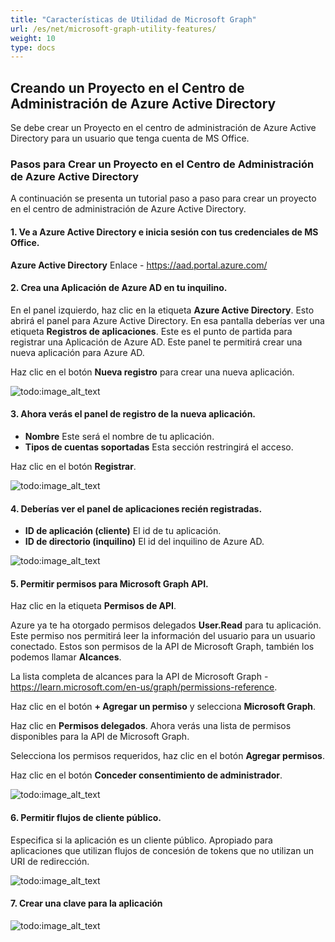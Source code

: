 ```yaml
---
title: "Características de Utilidad de Microsoft Graph"
url: /es/net/microsoft-graph-utility-features/
weight: 10
type: docs
---
```



## **Creando un Proyecto en el Centro de Administración de Azure Active Directory**

Se debe crear un Proyecto en el centro de administración de Azure Active Directory para un usuario que tenga cuenta de MS Office.

### **Pasos para Crear un Proyecto en el Centro de Administración de Azure Active Directory**

A continuación se presenta un tutorial paso a paso para crear un proyecto en el centro de administración de Azure Active Directory.

#### 1. Ve a Azure Active Directory e inicia sesión con tus credenciales de MS Office.

**Azure Active Directory** Enlace - <https://aad.portal.azure.com/>

#### 2. Crea una Aplicación de Azure AD en tu inquilino.

En el panel izquierdo, haz clic en la etiqueta **Azure Active Directory**. Esto abrirá el panel para Azure Active Directory. En esa pantalla deberías ver una etiqueta **Registros de aplicaciones**. Este es el punto de partida para registrar una Aplicación de Azure AD. Este panel te permitirá crear una nueva aplicación para Azure AD.

Haz clic en el botón **Nueva registro** para crear una nueva aplicación.

![todo:image_alt_text](microsoft-graph-utility-features_1.png)

#### 3. Ahora verás el panel de registro de la nueva aplicación.

- **Nombre** Este será el nombre de tu aplicación.
- **Tipos de cuentas soportadas** Esta sección restringirá el acceso.

Haz clic en el botón **Registrar**.

![todo:image_alt_text](microsoft-graph-utility-features_2.png)

#### 4. Deberías ver el panel de aplicaciones recién registradas.

- **ID de aplicación (cliente)** El id de tu aplicación.
- **ID de directorio (inquilino)** El id del inquilino de Azure AD.

![todo:image_alt_text](microsoft-graph-utility-features_6.png)

#### 5. Permitir permisos para Microsoft Graph API.

Haz clic en la etiqueta **Permisos de API**.

Azure ya te ha otorgado permisos delegados **User.Read** para tu aplicación. Este permiso nos permitirá leer la información del usuario para un usuario conectado. Estos son permisos de la API de Microsoft Graph, también los podemos llamar **Alcances**.

La lista completa de alcances para la API de Microsoft Graph - <https://learn.microsoft.com/en-us/graph/permissions-reference>.

Haz clic en el botón **+ Agregar un permiso** y selecciona **Microsoft Graph**.

Haz clic en **Permisos delegados**. Ahora verás una lista de permisos disponibles para la API de Microsoft Graph.

Selecciona los permisos requeridos, haz clic en el botón **Agregar permisos**.

Haz clic en el botón **Conceder consentimiento de administrador**.

![todo:image_alt_text](microsoft-graph-utility-features_3.png)

#### 6. Permitir flujos de cliente público.

Especifica si la aplicación es un cliente público. Apropiado para aplicaciones que utilizan flujos de concesión de tokens que no utilizan un URI de redirección.

![todo:image_alt_text](microsoft-graph-utility-features_4.png)

#### 7. Crear una clave para la aplicación

![todo:image_alt_text](microsoft-graph-utility-features_5.png)